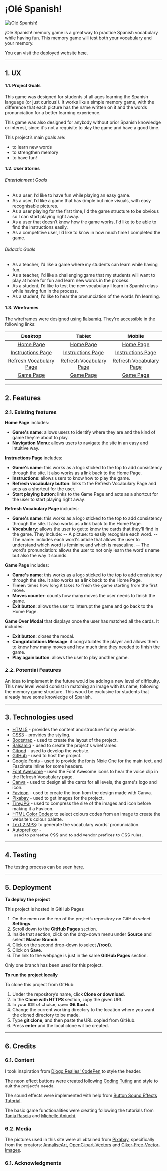 # ¡Olé Spanish!

![¡Olé Spanish!](readme-files//)


¡Olé Spanish! memory game is a great way to practice Spanish vocabulary while having fun. This memory game will test both your vocabulary and your memory.

You can visit the deployed website [here](https://fernandagil.github.io/ms2-olespanish-game/).

---

## 1. UX

#### 1.1. Project Goals

This game was designed for students of all ages learning the Spanish language (or just curious!). 
It works like a simple memory game, with the difference that each picture has the name written on it
and the words pronunciation for a better learning experience.

This game was also designed for anybody without prior Spanish knowledge or interest, since it's not a requisite to play the game and have a good time.

This project’s main goals are:
- to learn new words
- to strengthen memory
- to have fun!

#### 1.2. User Stories

###### Entertainment Goals
- As a user, I’d like to have fun while playing an easy game.
- As a user, I’d like a game that has simple but nice visuals, with easy recognisable pictures.
- As a user playing for the first time, I'd the game structure to be obvious so I can start playing right away.
- As a user that doesn’t know how the game works, I'd like to be able to find the instructions easily.
- As a competitive user, I’d like to know in how much time I completed the game.

###### Didactic Goals
- As a teacher, I’d like a game where my students can learn while having fun.
- As a teacher, I'd like a challenging game that my students will want to play at home for fun and learn new words in the process.
- As a student, I’d like to test the new vocabulary I learn in Spanish class while having fun in the process.
- As a student, I’d like to hear the pronunciation of the words I’m learning.


#### 1.3. Wireframes
The wireframes were designed using [Balsamiq](https://balsamiq.com/). They're accessible in the following links:

|    Desktop   |    Tablet    |    Mobile    |
|    :----:    |     :----:   |    :----:    |
|[Home Page](readme-files/wireframes/desktop-home.jpg)|[Home Page](readme-files/wireframes/tablet-home.jpg)|[Home Page](readme-files/wireframes/mobile-home.jpg)|
|[Instructions Page](readme-files/wireframes/desktop-instructions.jpg)|[Instructions Page](readme-files/wireframes/tablet-instructions.jpg)|[Instructions Page](readme-files/wireframes/mobile-instructions.jpg)|
|[Refresh Vocabulary Page](readme-files/wireframes/desktop-vocabulary.jpg)|[Refresh Vocabulary Page](readme-files/wireframes/tablet-vocabulary.jpg)|[Refresh Vocabulary Page](readme-files/wireframes/mobile-vocabulary.jpg)|
|[Game Page](readme-files/wireframes/desktop-game.jpg)|[Game Page](readme-files/wireframes/tablet-game.jpg)|[Game Page](readme-files/wireframes/mobile-game.jpg)|

---

## 2. Features

### 2.1. Existing features

**Home Page** includes:
- **Game's name**: allows users to identify where they are and the kind of game they're about to play.
- **Navigation Menu**: allows users to navigate the site in an easy and intuitive way.

**Instructions Page** includes:
- **Game's name**: this works as a logo sticked to the top to add consistency through the site. It also works as a link back to the Home Page.
- **Instructions**: allows users to know how to play the game.
- **Refresh vocabulary button**: links to the Refresh Vocabulary Page and acts as a shortcut for the user.
- **Start playing button**: links to the Game Page and acts as a shortcut for the user to start playing right away.

**Refresh Vocabulary Page** includes:
- **Game's name**: this works as a logo sticked to the top to add consistency through the site. It also works as a link back to the Home Page.
- **Vocabulary**: allows the user to get to know the cards that they'll find in the game. They include:
-- A picture: to easily recognise each word. 
-- The name: includes each word's article that allows the user to understand which word is feminine and which is masculine.
-- The word's pronunciation: allows the user to not only learn the word's name but also the way it sounds.  

**Game Page** includes:
- **Game's name**: this works as a logo sticked to the top to add consistency through the site. It also works as a link back to the Home Page.
- **Timer**: times how long it takes to finish the game starting from the first move.
- **Moves counter**: counts how many moves the user needs to finish the game. 
- **Exit button**: allows the user to interrupt the game and go back to the Home Page.

**Game Over Modal** that displays once the user has matched all the cards. It includes:
- **Exit button**: closes the modal.
- **Congratulations Message**: it congratulates the player and allows them to know how many moves and how much time they needed to finish the game.
- **Play again button**: allows the user to play another game.

### 2.2. Potential Features

An idea to implement in the future would be adding a new level of difficulty. This new level would consist in matching an image with its name, following the memory game structure. This would be exclusive for students that already have some knowledge of Spanish. 

---

## 3. Technologies used

- [HTML5](https://en.wikipedia.org/wiki/HTML5) - provides the content and structure for my website.
- [CSS3](https://en.wikipedia.org/wiki/Cascading_Style_Sheets) - provides the styling.
- [Bootstrap](https://getbootstrap.com/) - used to create the layout of the project.
- [Balsamiq](https://balsamiq.com/) - used to create the project's wireframes.
- [Gitpod](https://gitpod.io/) - used to develop the website.
- [GitHub](https://github.com/) - used to host the project.
- [Google Fonts](https://fonts.google.com/) - used to provide the fonts Nixie One for the main text, and Fascinate Inline for some headers.
- [Font Awesome](https://fontawesome.com/) - used the Font Awesome icons to hear the voice clip in the Refresh Vocabulary page.
- [Canva](https://www.canva.com/) - used to design all the cards for all levels, the game's logo and icon.
- [Favicon](https://www.favicon-generator.org//) - used to create the icon from the design made with Canva.
- [Pixabay](https://pixabay.com/) - used to get images for the project.
- [TinyJPG](https://tinyjpg.com/) - used to compress the size of the images and icon before making it a Favicon.
- [HTML Color Codes](https://html-color-codes.info/): to select colours codes from an image to create the website's colour palette.
- [Text 2 MP3](https://www.texttomp3.online/): to generate the vocabulary words' pronunciation.
- [Autoprefixer](https://autoprefixer.github.io/) - used to parsethe CSS and to add vendor prefixes to CSS rules.

---

## 4. Testing

The testing process can be seen [here](TESTING.md).

---

## 5. Deployment

**To deploy the project**

This project is hosted in GitHub Pages

1. On the menu on the top of the project’s repository on GitHub select **Settings**.
2. Scroll down to the **GitHub Pages** section.
3. Inside that section, click on the drop-down menu under **Source** and select **Master Branch**.
4. Click on the second drop-down to select **/(root)**.
5. Click on **Save**.
6. The link to the webpage is just in the same **GitHub Pages** section.

Only one branch has been used for this project.

**To run the project locally**

To clone this project from GitHub:

1. Under the repository’s name, click **Clone or download**.
2. In the **Clone with HTTPS** section, copy the given URL.
3. In your IDE of choice, open **Git Bash**.
4. Change the current working directory to the location where you want the cloned directory to be made.
5. Type **git clone**, and then paste the URL copied from GitHub.
6. Press **enter** and the local clone will be created.

---

## 6. Credits

### 6.1. Content

I took inspiration from [Diogo Realles' CodePen](https://codepen.io/SoftwaRealles/pen/dExjRW) to style the header.

The neon effect buttons were created following [Coding Tuting](https://www.codingtuting.com/2019/09/neon-buttons-pure-css.html) and style to suit the project's needs.

The sound effects were implemented with help from [Button Sound Effects Tutorial](https://www.youtube.com/watch?v=VlwSz2dXK_8&ab_channel=AdamKhoury).

The basic game functionalities were creating following the tutorials from [Tania Rascia](https://www.taniarascia.com/how-to-create-a-memory-game-super-mario-with-plain-javascript/) 
and [Michelle Aniuchi](https://aadaobi.medium.com/building-a-memory-matching-game-in-javascript-48e792c7b563).


### 6.2. Media

The pictures used in this site were all obtained from [Pixabay](https://pixabay.com/), specifically from the creators: 
[AnnaliseArt](https://pixabay.com/es/users/annaliseart-7089643/),
[OpenClipart-Vectors](https://pixabay.com/es/users/openclipart-vectors-30363/) and
[Clker-Free-Vector-Images](https://pixabay.com/es/users/clker-free-vector-images-3736/).

### 6.1. Acknowledgments
